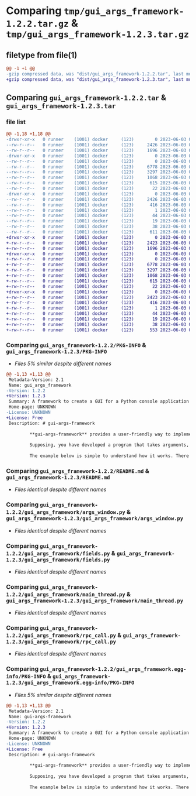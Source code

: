 # Comparing `tmp/gui_args_framework-1.2.2.tar.gz` & `tmp/gui_args_framework-1.2.3.tar.gz`

## filetype from file(1)

```diff
@@ -1 +1 @@
-gzip compressed data, was "dist/gui_args_framework-1.2.2.tar", last modified: Sat Jun  3 08:47:44 2023, max compression
+gzip compressed data, was "dist/gui_args_framework-1.2.3.tar", last modified: Sat Jun  3 08:53:58 2023, max compression
```

## Comparing `gui_args_framework-1.2.2.tar` & `gui_args_framework-1.2.3.tar`

### file list

```diff
@@ -1,18 +1,18 @@
-drwxr-xr-x   0 runner    (1001) docker     (123)        0 2023-06-03 08:47:44.000000 gui_args_framework-1.2.2/
--rw-r--r--   0 runner    (1001) docker     (123)     2426 2023-06-03 08:47:44.000000 gui_args_framework-1.2.2/PKG-INFO
--rw-r--r--   0 runner    (1001) docker     (123)     1696 2023-06-03 08:47:38.000000 gui_args_framework-1.2.2/README.md
-drwxr-xr-x   0 runner    (1001) docker     (123)        0 2023-06-03 08:47:44.000000 gui_args_framework-1.2.2/gui_args_framework/
--rw-r--r--   0 runner    (1001) docker     (123)        0 2023-06-03 08:47:38.000000 gui_args_framework-1.2.2/gui_args_framework/__init__.py
--rw-r--r--   0 runner    (1001) docker     (123)     6778 2023-06-03 08:47:38.000000 gui_args_framework-1.2.2/gui_args_framework/args_window.py
--rw-r--r--   0 runner    (1001) docker     (123)     3297 2023-06-03 08:47:38.000000 gui_args_framework-1.2.2/gui_args_framework/fields.py
--rw-r--r--   0 runner    (1001) docker     (123)     1068 2023-06-03 08:47:38.000000 gui_args_framework-1.2.2/gui_args_framework/main_thread.py
--rw-r--r--   0 runner    (1001) docker     (123)      615 2023-06-03 08:47:38.000000 gui_args_framework-1.2.2/gui_args_framework/rpc_call.py
--rw-r--r--   0 runner    (1001) docker     (123)       22 2023-06-03 08:47:38.000000 gui_args_framework-1.2.2/gui_args_framework/version.py
-drwxr-xr-x   0 runner    (1001) docker     (123)        0 2023-06-03 08:47:44.000000 gui_args_framework-1.2.2/gui_args_framework.egg-info/
--rw-r--r--   0 runner    (1001) docker     (123)     2426 2023-06-03 08:47:44.000000 gui_args_framework-1.2.2/gui_args_framework.egg-info/PKG-INFO
--rw-r--r--   0 runner    (1001) docker     (123)      416 2023-06-03 08:47:44.000000 gui_args_framework-1.2.2/gui_args_framework.egg-info/SOURCES.txt
--rw-r--r--   0 runner    (1001) docker     (123)        1 2023-06-03 08:47:44.000000 gui_args_framework-1.2.2/gui_args_framework.egg-info/dependency_links.txt
--rw-r--r--   0 runner    (1001) docker     (123)       44 2023-06-03 08:47:44.000000 gui_args_framework-1.2.2/gui_args_framework.egg-info/requires.txt
--rw-r--r--   0 runner    (1001) docker     (123)       19 2023-06-03 08:47:44.000000 gui_args_framework-1.2.2/gui_args_framework.egg-info/top_level.txt
--rw-r--r--   0 runner    (1001) docker     (123)       38 2023-06-03 08:47:44.000000 gui_args_framework-1.2.2/setup.cfg
--rw-r--r--   0 runner    (1001) docker     (123)      611 2023-06-03 08:47:38.000000 gui_args_framework-1.2.2/setup.py
+drwxr-xr-x   0 runner    (1001) docker     (123)        0 2023-06-03 08:53:58.000000 gui_args_framework-1.2.3/
+-rw-r--r--   0 runner    (1001) docker     (123)     2423 2023-06-03 08:53:58.000000 gui_args_framework-1.2.3/PKG-INFO
+-rw-r--r--   0 runner    (1001) docker     (123)     1696 2023-06-03 08:53:52.000000 gui_args_framework-1.2.3/README.md
+drwxr-xr-x   0 runner    (1001) docker     (123)        0 2023-06-03 08:53:58.000000 gui_args_framework-1.2.3/gui_args_framework/
+-rw-r--r--   0 runner    (1001) docker     (123)        0 2023-06-03 08:53:52.000000 gui_args_framework-1.2.3/gui_args_framework/__init__.py
+-rw-r--r--   0 runner    (1001) docker     (123)     6778 2023-06-03 08:53:52.000000 gui_args_framework-1.2.3/gui_args_framework/args_window.py
+-rw-r--r--   0 runner    (1001) docker     (123)     3297 2023-06-03 08:53:52.000000 gui_args_framework-1.2.3/gui_args_framework/fields.py
+-rw-r--r--   0 runner    (1001) docker     (123)     1068 2023-06-03 08:53:52.000000 gui_args_framework-1.2.3/gui_args_framework/main_thread.py
+-rw-r--r--   0 runner    (1001) docker     (123)      615 2023-06-03 08:53:52.000000 gui_args_framework-1.2.3/gui_args_framework/rpc_call.py
+-rw-r--r--   0 runner    (1001) docker     (123)       22 2023-06-03 08:53:52.000000 gui_args_framework-1.2.3/gui_args_framework/version.py
+drwxr-xr-x   0 runner    (1001) docker     (123)        0 2023-06-03 08:53:58.000000 gui_args_framework-1.2.3/gui_args_framework.egg-info/
+-rw-r--r--   0 runner    (1001) docker     (123)     2423 2023-06-03 08:53:58.000000 gui_args_framework-1.2.3/gui_args_framework.egg-info/PKG-INFO
+-rw-r--r--   0 runner    (1001) docker     (123)      416 2023-06-03 08:53:58.000000 gui_args_framework-1.2.3/gui_args_framework.egg-info/SOURCES.txt
+-rw-r--r--   0 runner    (1001) docker     (123)        1 2023-06-03 08:53:58.000000 gui_args_framework-1.2.3/gui_args_framework.egg-info/dependency_links.txt
+-rw-r--r--   0 runner    (1001) docker     (123)       44 2023-06-03 08:53:58.000000 gui_args_framework-1.2.3/gui_args_framework.egg-info/requires.txt
+-rw-r--r--   0 runner    (1001) docker     (123)       19 2023-06-03 08:53:58.000000 gui_args_framework-1.2.3/gui_args_framework.egg-info/top_level.txt
+-rw-r--r--   0 runner    (1001) docker     (123)       38 2023-06-03 08:53:58.000000 gui_args_framework-1.2.3/setup.cfg
+-rw-r--r--   0 runner    (1001) docker     (123)      553 2023-06-03 08:53:52.000000 gui_args_framework-1.2.3/setup.py
```

### Comparing `gui_args_framework-1.2.2/PKG-INFO` & `gui_args_framework-1.2.3/PKG-INFO`

 * *Files 5% similar despite different names*

```diff
@@ -1,13 +1,13 @@
 Metadata-Version: 2.1
 Name: gui_args_framework
-Version: 1.2.2
+Version: 1.2.3
 Summary: A framework to create a GUI for a Python console application
 Home-page: UNKNOWN
-License: UNKNOWN
+License: Free
 Description: # gui-args-framework
         
         **gui-args-framework** provides a user-friendly way to implement your Python script with GUI easily and quickly, instead of dark ugly terminal window that scares people who are far from programming.
         
         Supposing, you have developed a program that takes arguments, does something and provides a result as text lines. Usually you develop such things as console applications that can be not so convenient to users. With gui-args-framework it can be easily done through GUI.
         
         The example below is simple to understand how it works. There is a program to calculate sum of two integers:
```

### Comparing `gui_args_framework-1.2.2/README.md` & `gui_args_framework-1.2.3/README.md`

 * *Files identical despite different names*

### Comparing `gui_args_framework-1.2.2/gui_args_framework/args_window.py` & `gui_args_framework-1.2.3/gui_args_framework/args_window.py`

 * *Files identical despite different names*

### Comparing `gui_args_framework-1.2.2/gui_args_framework/fields.py` & `gui_args_framework-1.2.3/gui_args_framework/fields.py`

 * *Files identical despite different names*

### Comparing `gui_args_framework-1.2.2/gui_args_framework/main_thread.py` & `gui_args_framework-1.2.3/gui_args_framework/main_thread.py`

 * *Files identical despite different names*

### Comparing `gui_args_framework-1.2.2/gui_args_framework/rpc_call.py` & `gui_args_framework-1.2.3/gui_args_framework/rpc_call.py`

 * *Files identical despite different names*

### Comparing `gui_args_framework-1.2.2/gui_args_framework.egg-info/PKG-INFO` & `gui_args_framework-1.2.3/gui_args_framework.egg-info/PKG-INFO`

 * *Files 5% similar despite different names*

```diff
@@ -1,13 +1,13 @@
 Metadata-Version: 2.1
 Name: gui-args-framework
-Version: 1.2.2
+Version: 1.2.3
 Summary: A framework to create a GUI for a Python console application
 Home-page: UNKNOWN
-License: UNKNOWN
+License: Free
 Description: # gui-args-framework
         
         **gui-args-framework** provides a user-friendly way to implement your Python script with GUI easily and quickly, instead of dark ugly terminal window that scares people who are far from programming.
         
         Supposing, you have developed a program that takes arguments, does something and provides a result as text lines. Usually you develop such things as console applications that can be not so convenient to users. With gui-args-framework it can be easily done through GUI.
         
         The example below is simple to understand how it works. There is a program to calculate sum of two integers:
```

